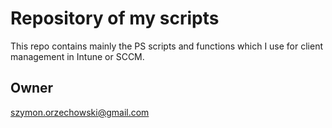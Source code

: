 # Repository of my scripts

This repo contains mainly the PS scripts and functions which I use for client management in Intune or SCCM.

## Owner

szymon.orzechowski@gmail.com

